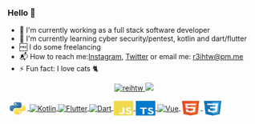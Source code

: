 ### Hello 👋

- 🔭 I'm currently working as a full stack software developer
- 🌱 I'm currently learning cyber security/pentest, kotlin and dart/flutter
- 🆓 I do some freelancing
- 📬 How to reach me:[Instagram](https://instagram.com/reihtw), [Twitter](https://twitter.com/reihtw) or email me: r3ihtw@pm.me
- ⚡ Fun fact: I love cats 🐈

<div align="center">
  <a href="https://github.com/reihtw">
  <img height="180em" src="https://github-readme-stats.vercel.app/api?username=reihtw&show_icons=true&theme=midnight-purple" alt="reihtw"/>
  <img height="180em" src="https://github-readme-stats.vercel.app/api/top-langs/?username=reihtw&layout=compact&langs_count=7&theme=midnight-purple"/>
</div>

</div>
<div style="display: inline_block"><br>
  <img align="center" alt="Python" height="30" width="40" src="https://raw.githubusercontent.com/devicons/devicon/master/icons/python/python-original.svg">
  <img align="center" alt="Kotlin" height="30" width="40" src="https://cdn.jsdelivr.net/gh/devicons/devicon/icons/kotlin/kotlin-original.svg">
  <img align="center" alt="Flutter" height="30" width="40" src="https://cdn.jsdelivr.net/gh/devicons/devicon/icons/flutter/flutter-original.svg">
  <img align="center" alt="Dart" height="30" width="40" src="https://cdn.jsdelivr.net/gh/devicons/devicon/icons/dart/dart-original.svg">
  <img align="center" alt="Js" height="30" width="40" src="https://raw.githubusercontent.com/devicons/devicon/master/icons/javascript/javascript-plain.svg">
  <img align="center" alt="Ts" height="30" width="40" src="https://raw.githubusercontent.com/devicons/devicon/master/icons/typescript/typescript-plain.svg">
  <img align="center" alt="Vue" height="30" width="40" src="https://cdn.jsdelivr.net/gh/devicons/devicon/icons/vuejs/vuejs-original.svg">
  <img align="center" alt="HTML" height="30" width="40" src="https://raw.githubusercontent.com/devicons/devicon/master/icons/html5/html5-original.svg">
  <img align="center" alt="CSS" height="30" width="40" src="https://raw.githubusercontent.com/devicons/devicon/master/icons/css3/css3-original.svg">
</div>
